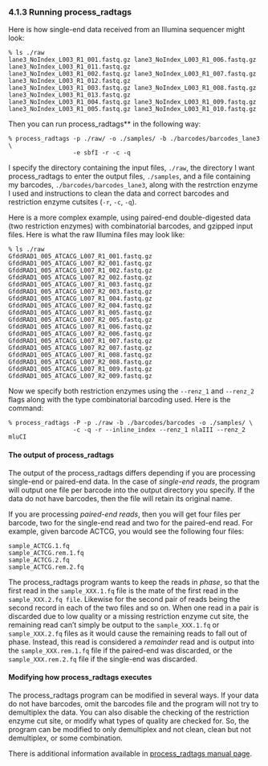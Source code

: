 <h3 id="running-process_radtags"><strong>4.1.3 Running process_radtags</strong></h3>
<p>Here is how single-end data received from an Illumina sequencer might look:</p>
<pre><code>% ls ./raw 
lane3_NoIndex_L003_R1_001.fastq.gz lane3_NoIndex_L003_R1_006.fastq.gz lane3_NoIndex_L003_R1_011.fastq.gz
lane3_NoIndex_L003_R1_002.fastq.gz lane3_NoIndex_L003_R1_007.fastq.gz lane3_NoIndex_L003_R1_012.fastq.gz
lane3_NoIndex_L003_R1_003.fastq.gz lane3_NoIndex_L003_R1_008.fastq.gz lane3_NoIndex_L003_R1_013.fastq.gz
lane3_NoIndex_L003_R1_004.fastq.gz lane3_NoIndex_L003_R1_009.fastq.gz
lane3_NoIndex_L003_R1_005.fastq.gz lane3_NoIndex_L003_R1_010.fastq.gz
</code></pre>
<p>Then you can run process_radtags** in the following way:</p>
<pre><code>% process_radtags -p ./raw/ -o ./samples/ -b ./barcodes/barcodes_lane3 \ 
                  -e sbfI -r -c -q
</code></pre>
<p>I specify the directory containing the input files, <code>./raw</code>, the directory I want process_radtags to enter the output files, <code>./samples</code>, and a file containing my barcodes, <code>./barcodes/barcodes_lane3</code>, along with the restrction enzyme I used and instructions to clean the data and correct barcodes and restriction enzyme cutsites (<code>-r</code>, <code>-c</code>, <code>-q</code>).</p>
<p>Here is a more complex example, using paired-end double-digested data (two restriction enzymes) with combinatorial barcodes, and gzipped input files. Here is what the raw Illumina files may look like:</p>
<pre><code>% ls ./raw
GfddRAD1_005_ATCACG_L007_R1_001.fastq.gz GfddRAD1_005_ATCACG_L007_R2_001.fastq.gz
GfddRAD1_005_ATCACG_L007_R1_002.fastq.gz GfddRAD1_005_ATCACG_L007_R2_002.fastq.gz
GfddRAD1_005_ATCACG_L007_R1_003.fastq.gz GfddRAD1_005_ATCACG_L007_R2_003.fastq.gz
GfddRAD1_005_ATCACG_L007_R1_004.fastq.gz GfddRAD1_005_ATCACG_L007_R2_004.fastq.gz
GfddRAD1_005_ATCACG_L007_R1_005.fastq.gz GfddRAD1_005_ATCACG_L007_R2_005.fastq.gz
GfddRAD1_005_ATCACG_L007_R1_006.fastq.gz GfddRAD1_005_ATCACG_L007_R2_006.fastq.gz
GfddRAD1_005_ATCACG_L007_R1_007.fastq.gz GfddRAD1_005_ATCACG_L007_R2_007.fastq.gz
GfddRAD1_005_ATCACG_L007_R1_008.fastq.gz GfddRAD1_005_ATCACG_L007_R2_008.fastq.gz
GfddRAD1_005_ATCACG_L007_R1_009.fastq.gz GfddRAD1_005_ATCACG_L007_R2_009.fastq.gz
</code></pre>
<p>Now we specify both restriction enzymes using the <code>--renz_1</code> and <code>--renz_2</code> flags along with the type combinatorial barcoding used. Here is the command:</p>
<pre><code>% process_radtags -P -p ./raw -b ./barcodes/barcodes -o ./samples/ \ 
                  -c -q -r --inline_index --renz_1 nlaIII --renz_2 mluCI
</code></pre>
<h4 id="the-output-of-process_radtags">The output of process_radtags</h4>
<p>The output of the process_radtags differs depending if you are processing single-end or paired-end data. In the case of <em>single-end reads</em>, the program will output one file per barcode into the output directory you specify. If the data do not have barcodes, then the file will retain its original name.</p>
<p>If you are processing <em>paired-end reads</em>, then you will get four files per barcode, two for the single-end read and two for the paired-end read. For example, given barcode ACTCG, you would see the following four files:</p>
<pre><code>sample_ACTCG.1.fq
sample_ACTCG.rem.1.fq
sample_ACTCG.2.fq
sample_ACTCG.rem.2.fq
</code></pre>
<p>The process_radtags program wants to keep the reads in <em>phase</em>, so that the first read in the <code>sample_XXX.1.fq</code> file is the mate of the first read in the <code>sample_XXX.2.fq file</code>. Likewise for the second pair of reads being the second record in each of the two files and so on. When one read in a pair is discarded due to low quality or a missing restriction enzyme cut site, the remaining read can’t simply be output to the <code>sample_XXX.1.fq</code> or <code>sample_XXX.2.fq</code> files as it would cause the remaining reads to fall out of phase. Instead, this read is considered a <em>remainder</em> read and is output into the <code>sample_XXX.rem.1.fq</code> file if the paired-end was discarded, or the <code>sample_XXX.rem.2.fq</code> file if the single-end was discarded.</p>
<h4 id="modifying-how-process_radtags-executes">Modifying how process_radtags executes</h4>
<p>The process_radtags program can be modified in several ways. If your data do not have barcodes, omit the barcodes file and the program will not try to demultiplex the data. You can also disable the checking of the restriction enzyme cut site, or modify what types of quality are checked for. So, the program can be modified to only demultiplex and not clean, clean but not demultiplex, or some combination.</p>
<p>There is additional information available in <a href="http://catchenlab.life.illinois.edu/stacks/comp/process_radtags.php">process_radtags manual page</a>.</p>

